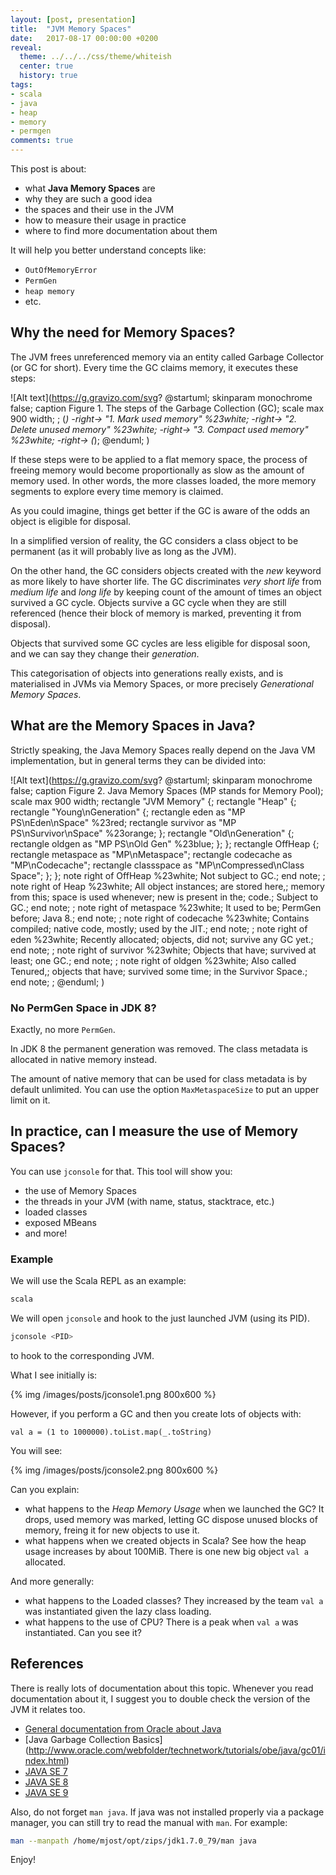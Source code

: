 ```yaml
---
layout: [post, presentation]
title:  "JVM Memory Spaces"
date:   2017-08-17 00:00:00 +0200
reveal:
  theme: ../../../css/theme/whiteish
  center: true
  history: true
tags:
- scala
- java
- heap
- memory
- permgen
comments: true
---
```


This post is about:

- what **Java Memory Spaces** are
- why they are such a good idea
- the spaces and their use in the JVM
- how to measure their usage in practice
- where to find more documentation about them

<!--slide-down-->

It will help you better understand concepts like:

- `OutOfMemoryError`
- `PermGen`
- `heap memory`
- etc.

<!--slide-next-->

<!--more-->

## Why the need for Memory Spaces?

<!--slide-ignore-begin-->

The JVM frees unreferenced memory via an entity called Garbage Collector (or GC for short).
Every time the GC claims memory, it executes these steps:

<!--slide-ignore-end-->

![Alt text](https://g.gravizo.com/svg?
@startuml;
skinparam monochrome false;
caption Figure 1. The steps of the Garbage Collection (GC);
scale max 900 width;
;
(*) -right-> "1. Mark used memory" %23white;
-right-> "2. Delete unused memory" %23white;
-right-> "3. Compact used memory" %23white;
-right-> \(*\);
@enduml;
)

<!--slide-ignore-begin-->

If these steps were to be applied to a flat memory space, the process of freeing memory would become
proportionally as slow as the amount of memory used. In other words, the more classes loaded, the more
memory segments to explore every time memory is claimed.

As you could imagine, things get better if the GC is aware of the odds an object is eligible for disposal.

In a simplified version of reality, the GC considers a class object to be permanent (as it will probably
live as long as the JVM).

On the other hand, the GC considers objects created with the _new_ keyword as
more likely to have shorter life. The GC discriminates _very short life_ from _medium life_ and _long life_
by keeping count of the amount of times an object survived a GC cycle. Objects survive a GC cycle when they
are still referenced (hence their block of memory is marked, preventing it from disposal).

Objects that survived some GC cycles are less eligible for disposal soon, and we can say they change
their _generation_.

This categorisation of objects into generations really exists, and is materialised in JVMs via Memory Spaces,
or more precisely _Generational Memory Spaces_.

<!--slide-ignore-end-->

<!--slide-next-->

## What are the Memory Spaces in Java?

<!--slide-ignore-begin-->

Strictly speaking, the Java Memory Spaces really depend on the Java VM implementation, but in general
terms they can be divided into:

<!--slide-ignore-end-->

![Alt text](https://g.gravizo.com/svg?
@startuml;
skinparam monochrome false;
caption Figure 2. Java Memory Spaces (MP stands for Memory Pool);
scale max 900 width;
rectangle "JVM Memory" {;
  rectangle "Heap" {;
    rectangle "Young\\nGeneration" {;
      rectangle eden as "MP PS\\nEden\\nSpace" %23red;
      rectangle survivor as "MP PS\\nSurvivor\\nSpace" %23orange;
    };
    rectangle "Old\\nGeneration" {;
      rectangle oldgen as "MP PS\\nOld Gen" %23blue;
    };
  };
  rectangle OffHeap {;
    rectangle metaspace as "MP\\nMetaspace";
    rectangle codecache as "MP\\nCodecache";
    rectangle classspace as "MP\\nCompressed\\nClass Space";
  };
};
note right of OffHeap %23white;
  Not subject to GC.;
end note;
;
note right of Heap %23white;
  All object instances;
  are stored here,;
  memory from this;
  space is used whenever;
  new is present in the;
  code.;
  Subject to GC.;
end note;
;
note right of metaspace %23white;
  It used to be;
  PermGen before;
  Java 8.;
end note;
;
note right of codecache %23white;
  Contains compiled;
  native code, mostly;
  used by the JIT.;
end note;
;
note right of eden %23white;
   Recently allocated;
   objects, did not;
   survive any GC yet.;
end note;
;
note right of survivor %23white;
   Objects that have;
   survived at least;
   one GC.;
end note;
;
note right of oldgen %23white;
  Also called Tenured,;
  objects that have;
  survived some time;
  in the Survivor Space.;
end note;
;
@enduml;
)

<!--slide-down-->

### No PermGen Space in JDK 8?

Exactly, no more `PermGen`.

In JDK 8 the permanent generation was removed. The class metadata is allocated in native memory instead.

<!--slide-ignore-begin-->

The amount of native memory that can be used for class metadata is by default unlimited. You can use the option `MaxMetaspaceSize` to put an upper limit on it.

<!--slide-ignore-end-->

<!--slide-next-->

## In practice, can I measure the use of Memory Spaces?

You can use `jconsole` for that. This tool will show you:

- the use of Memory Spaces
- the threads in your JVM (with name, status, stacktrace, etc.)
- loaded classes
- exposed MBeans
- and more!

<!--slide-down-->

### Example

We will use the Scala REPL as an example:

```bash
scala
```

We will open `jconsole` and hook to the just launched JVM (using its PID).

```bash
jconsole <PID>
```

to hook to the corresponding JVM.

<!--slide-ignore-begin-->

What I see initially is:

<!--slide-ignore-end-->

<!--slide-down-->

{% img /images/posts/jconsole1.png 800x600 %}

<!--slide-down-->

However, if you perform a GC and then you create lots of objects with:

```
val a = (1 to 1000000).toList.map(_.toString)
```

<!--slide-down-->

<!--slide-ignore-begin-->

You will see:

<!--slide-ignore-end-->

{% img /images/posts/jconsole2.png 800x600 %}

<!--slide-down-->

Can you explain:

- what happens to the _Heap Memory Usage_ when we launched the GC? It drops, used memory was marked, letting GC dispose unused blocks of memory, freing it for new objects to use it.
- what happens when we created objects in Scala? See how the heap usage increases by about 100MiB. There is one new big object `val a` allocated.

<!--slide-down-->

And more generally:

- what happens to the Loaded classes? They increased by the team `val a` was instantiated given the lazy class loading.
- what happens to the use of CPU? There is a peak when `val a` was instantiated. Can you see it?

<!--slide-next-->

## References

There is really lots of documentation about this topic. Whenever you read documentation about it, I suggest you to
double check the version of the JVM it relates too.

- [General documentation from Oracle about Java](http://docs.oracle.com/en/java/)
- [Java Garbage Collection Basics] (http://www.oracle.com/webfolder/technetwork/tutorials/obe/java/gc01/index.html)
- [JAVA SE 7](http://docs.oracle.com/javase/7/)
- [JAVA SE 8](http://docs.oracle.com/javase/8/)
- [JAVA SE 9](http://docs.oracle.com/javase/9/)

<!--slide-down-->

Also, do not forget `man java`. If java was not installed properly via a package manager, you can still try to read the manual with `man`. For example:

```bash
man --manpath /home/mjost/opt/zips/jdk1.7.0_79/man java
```

<!--slide-next-->

Enjoy!
